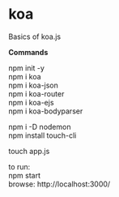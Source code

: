 # koa
Basics of koa.js

**Commands**

npm init -y \
npm i koa  \
npm i koa-json  \
npm i koa-router  \
npm i koa-ejs  \
npm i koa-bodyparser  

npm i -D nodemon  \
npm install touch-cli  

touch app.js  

to run: \
npm start  \
browse: http://localhost:3000/

